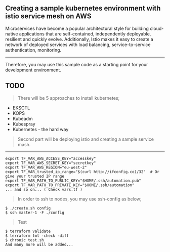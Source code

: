 ## Creating a sample kubernetes environment with istio service mesh on AWS 
 

Microservices have become a popular architectural style for building cloud-native applications that are self-contained, independently deployable, resilient and quickly evolve. Additionally, Istio makes it easy to create a network of deployed services with load balancing, service-to-service authentication, monitoring.

---

Therefore, you may use this sample code as a starting point for your development environment. 



## TODO 
> There will be 5 approaches to install kubernetes;
- EKSCTL
- KOPS
- Kubeadm 
- Kubespray
- Kubernetes - the hard way 

> Second part will be deploying istio and creating a sample service mash.

---
```shell script
export TF_VAR_AWS_ACCESS_KEY="accesskey"
export TF_VAR_AWS_SECRET_KEY="secretkey"
export TF_VAR_AWS_REGION="eu-west-2"
export TF_VAR_trusted_ip_range="$(curl http://ifconfig.co)/32"  # Or give your trusted IP range
export TF_VAR_PATH_TO_PUBLIC_KEY="$HOME/.ssh/automation.pub"
export TF_VAR_PATH_TO_PRIVATE_KEY="$HOME/.ssh/automation"
... and so on... ( Check vars.tf )
```

> In order to ssh to nodes, you may use ssh-config as below;
```shell script
$ ./create.sh config
$ ssh master-1 -F ./config
```

 
> Test 
```shell script
$ terraform validate
$ terraform fmt -check -diff 
$ chronic test.sh
And many more will be added...
```